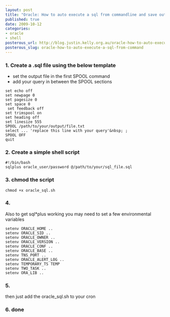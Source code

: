```yaml
--- 
layout: post
title: "Oracle: How to auto execute a sql from commandline and save output to file"
published: true
date: 2009-10-12
categories: 
- oracle
- shell
posterous_url: http://blog.justin.kelly.org.au/oracle-how-to-auto-execute-a-sql-from-command
posterous_slug: oracle-how-to-auto-execute-a-sql-from-command
---
```

### 1. Create a .sql file using the below template

- set the output file in the first SPOOL command
- add your query in between the SPOOL sections

```
set echo off
set newpage 0
set pagesize 0
set space 0
 set feedback off
set trimspool on
set heading off
set linesize 555
SPOOL /path/to/your/output/file.txt
select ... 'replace this line with your query'&nbsp; ;
SPOOL OFF
quit
```
### 2. Create a simple shell script

```
#!/bin/bash
sqlplus oracle_user/password @/path/to/your/sql_file.sql
```
### 3. chmod the script

```
chmod +x oracle_sql.sh
```

### 4. 

Also to get sql*plus working you may need to set a few environmental variables

```
setenv ORACLE_HOME ..
setenv ORACLE_SID ..
setenv ORACLE_OWNER ..
setenv ORACLE_VERSION ..
setenv ORACLE_CONF ..
setenv ORACLE_BASE ..
setenv TNS_PORT ..
setenv ORACLE_ALERT_LOG ..
setenv TEMPORARY_TS TEMP
setenv TWO_TASK ..
setenv ORA_LIB ..
```

### 5. 

then just add the oracle_sql.sh to your cron

### 6. done
